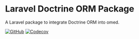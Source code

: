Laravel Doctrine ORM Package
====
A Laravel package to integrate Doctrine ORM into omed.

[![GitHub](https://img.shields.io/github/workflow/status/omedphp/laravel-orm/CI?style=flat-square)](https://github.com/omedphp/laravel-orm/actions?query=workflow%3ACI+branch%3Amaster)
[![Codecov](https://img.shields.io/codecov/c/github/omedphp/laravel-orm?style=flat-square)](https://codecov.io/gh/omedphp/laravel-orm/branch/master)